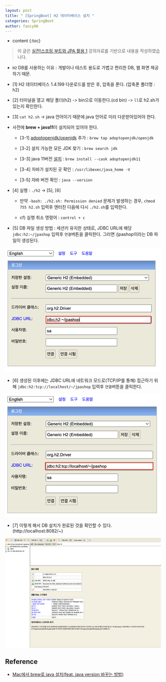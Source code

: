 ```yaml
---
layout: post
title: " [SpringBoot] H2 데이터베이스 설치 "
categories: SpringBoot
author: fancy96
---
```

* content
{:toc}

> 이 글은 [실전!스프링 부트와 JPA 활용 1](https://www.inflearn.com/course/%EC%8A%A4%ED%94%84%EB%A7%81%EB%B6%80%ED%8A%B8-JPA-%ED%99%9C%EC%9A%A9-1/) 강의자료를 기반으로 내용을 작성하였습니다.

* `H2` DB를 사용하는 이유 : 개발이나 테스트 용도로 가볍고 편리한 DB, 웹 화면 제공하기 때문.

* [1] H2 데이터베이스 1.4.199 다운로드를 받은 후, 압축을 푼다. (압축푼 폴더명 : h2)

* [2] 터미널을 열고 해당 폴더(h2) -> bin으로 이동한다.(cd bin) -> `ll`로 h2.sh가 있는지 확인한다.

* [3] `cat h2.sh` -> java 언어이기 때문에 java 언어로 미리 다운받아있어야 한다.

* 사전에 **brew + java11**이 설치되어 있어야 한다. 

    * [3-1] [adoptopenjdk/openjdk](https://github.com/AdoptOpenJDK/homebrew-openjdk) 추가 : `brew tap adoptopenjdk/openjdk`
  
    * [3-2] 설치 가능한 모든 JDK 찾기 : `brew search jdk`

    * [3-3] java 11버전 [설치](https://formulae.brew.sh/cask/adoptopenjdk#default) : `brew install --cask adoptopenjdk11`

    * [3-4] 자바가 설치된 곳 확인 : `/usr/libexec/java_home -V`

    * [3-5] 자바 버전 확인 : `java --version`

* [4] 실행 : `./h2` -> [5], [6]

    * 만약 `-bash: ./h2.sh: Permission denied` 문제가 발생하는 경우, `chmod 755 h2.sh` 입력후 엔터친 다음에 다시 `./h2.sh`를 입력한다.

    * cf) 실행 취소 명령어 : `control + c`

* [5] DB 파일 생성 방법 : 세션키 유지한 상태로, JDBC URL에 해당 `jdbc:h2:~/jpashop` 입력후 `연결`버튼을 클릭한다. 그러면 /jpashop이라는 DB 파일이 생성된다. 

![](/assets/img/springboot/springboot-h2-db-install-1.png)

* [6] 생성된 이후에는 JDBC URL에 네트워크 모드로(TCP/IP를 통해) 접근하기 위해 `jdbc:h2:tcp://localhost/~/jpashop` 입력후 `연결`버튼을 클릭한다.

![](/assets/img/springboot/springboot-h2-db-install-2.png)

* [7] 이렇게 해서 DB 설치가 완료된 것을 확인할 수 있다. (http://localhost:8082/~)

![](/assets/img/springboot/springboot-h2-db-install-3.png)

## Reference

* [Mac에서 brew로 java 설치(feat. java version 바꾸는 방법)](https://llighter.github.io/install-java-on-mac/)